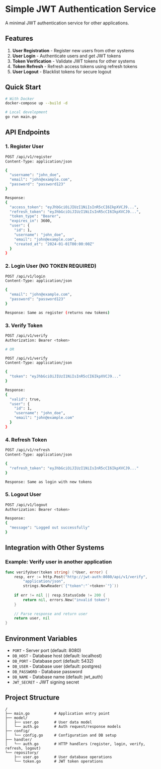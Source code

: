 # Simple JWT Authentication Service

A minimal JWT authentication service for other applications.

## Features

1. **User Registration** - Register new users from other systems
2. **User Login** - Authenticate users and get JWT tokens
3. **Token Verification** - Validate JWT tokens for other systems
4. **Token Refresh** - Refresh access tokens using refresh tokens
5. **User Logout** - Blacklist tokens for secure logout

## Quick Start

```bash
# With Docker
docker-compose up --build -d

# Local development
go run main.go
```

## API Endpoints

### 1. Register User
```bash
POST /api/v1/register
Content-Type: application/json

{
  "username": "john_doe",
  "email": "john@example.com", 
  "password": "password123"
}

Response:
{
  "access_token": "eyJhbGciOiJIUzI1NiIsInR5cCI6IkpXVCJ9...",
  "refresh_token": "eyJhbGciOiJIUzI1NiIsInR5cCI6IkpXVCJ9...",
  "token_type": "Bearer",
  "expires_in": 3600,
  "user": {
    "id": 1,
    "username": "john_doe",
    "email": "john@example.com",
    "created_at": "2024-01-01T00:00:00Z"
  }
}
```

### 2. Login User (NO TOKEN REQUIRED)
```bash
POST /api/v1/login
Content-Type: application/json

{
  "email": "john@example.com",
  "password": "password123"
}

Response: Same as register (returns new tokens)
```

### 3. Verify Token
```bash
POST /api/v1/verify
Authorization: Bearer <token>

# OR

POST /api/v1/verify
Content-Type: application/json

{
  "token": "eyJhbGciOiJIUzI1NiIsInR5cCI6IkpXVCJ9..."
}

Response:
{
  "valid": true,
  "user": {
    "id": 1,
    "username": "john_doe", 
    "email": "john@example.com"
  }
}
```

### 4. Refresh Token
```bash
POST /api/v1/refresh
Content-Type: application/json

{
  "refresh_token": "eyJhbGciOiJIUzI1NiIsInR5cCI6IkpXVCJ9..."
}

Response: Same as login with new tokens
```

### 5. Logout User
```bash
POST /api/v1/logout
Authorization: Bearer <token>

Response:
{
  "message": "Logged out successfully"
}
```

## Integration with Other Systems

### Example: Verify user in another application
```go
func verifyUser(token string) (*User, error) {
    resp, err := http.Post("http://jwt-auth:8080/api/v1/verify", 
        "application/json", 
        strings.NewReader(`{"token":"`+token+`"}`))
    
    if err != nil || resp.StatusCode != 200 {
        return nil, errors.New("invalid token")
    }
    
    // Parse response and return user
    return user, nil
}
```

## Environment Variables

- `PORT` - Server port (default: 8080)
- `DB_HOST` - Database host (default: localhost)
- `DB_PORT` - Database port (default: 5432)
- `DB_USER` - Database user (default: postgres)
- `DB_PASSWORD` - Database password
- `DB_NAME` - Database name (default: jwt_auth)
- `JWT_SECRET` - JWT signing secret

## Project Structure

```
/
├── main.go           # Application entry point
├── model/
│   ├── user.go       # User data model
│   └── auth.go       # Auth request/response models
├── config/
│   └── config.go     # Configuration and DB setup
├── handler/
│   └── auth.go       # HTTP handlers (register, login, verify, refresh, logout)
└── repository/
    ├── user.go       # User database operations
    └── token.go      # JWT token operations
```